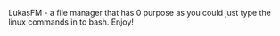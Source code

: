 LukasFM - a file manager that has 0 purpose as you could just type the linux commands in to bash. Enjoy!
